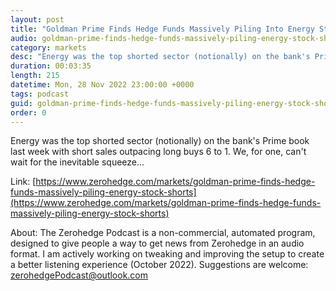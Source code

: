 ```yaml
---
layout: post
title: "Goldman Prime Finds Hedge Funds Massively Piling Into Energy Stock Shorts"
audio: goldman-prime-finds-hedge-funds-massively-piling-energy-stock-shorts-0
category: markets
desc: "Energy was the top shorted sector (notionally) on the bank's Prime book last week with short sales outpacing long buys 6 to 1. We, for one, can't wait for the inevitable squeeze..."
duration: 00:03:35
length: 215
datetime: Mon, 28 Nov 2022 23:00:00 +0000
tags: podcast
guid: goldman-prime-finds-hedge-funds-massively-piling-energy-stock-shorts-0
order: 0
---
```

Energy was the top shorted sector (notionally) on the bank's Prime book last week with short sales outpacing long buys 6 to 1. We, for one, can't wait for the inevitable squeeze...

Link: [https://www.zerohedge.com/markets/goldman-prime-finds-hedge-funds-massively-piling-energy-stock-shorts](https://www.zerohedge.com/markets/goldman-prime-finds-hedge-funds-massively-piling-energy-stock-shorts)

About: The Zerohedge Podcast is a non-commercial, automated program, designed to give people a way to get news from Zerohedge in an audio format.  I am actively working on tweaking and improving the setup to create a better listening experience (October 2022).  Suggestions are welcome: [zerohedgePodcast@outlook.com](mailto:zerohedgePodcast@outlook.com)